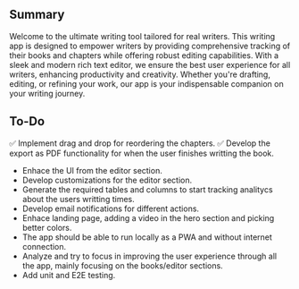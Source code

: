 ## Summary

Welcome to the ultimate writing tool tailored for real writers. This writing app is designed to empower writers by providing comprehensive tracking of their books and chapters while offering robust editing capabilities. With a sleek and modern rich text editor, we ensure the best user experience for all writers, enhancing productivity and creativity. Whether you're drafting, editing, or refining your work, our app is your indispensable companion on your writing journey.

## To-Do

✅ Implement drag and drop for reordering the chapters.
✅ Develop the export as PDF functionality for when the user finishes writting the book.

- Enhace the UI from the editor section.
- Develop customizations for the editor section.
- Generate the required tables and columns to start tracking analitycs about the users writting times.
- Develop email notifications for different actions.
- Enhace landing page, adding a video in the hero section and picking better colors.
- The app should be able to run locally as a PWA and without internet connection.
- Analyze and try to focus in improving the user experience through all the app, mainly focusing on the books/editor sections.
- Add unit and E2E testing.
